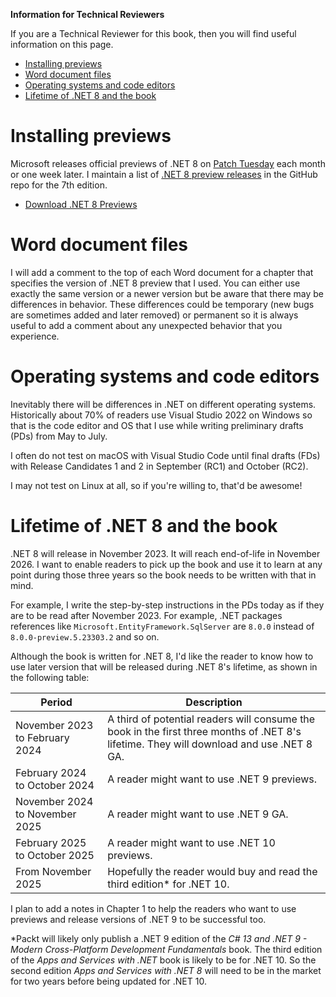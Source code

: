 **Information for Technical Reviewers**

If you are a Technical Reviewer for this book, then you will find useful information on this page.

- [Installing previews](#installing-previews)
- [Word document files](#word-document-files)
- [Operating systems and code editors](#operating-systems-and-code-editors)
- [Lifetime of .NET 8 and the book](#lifetime-of-net-8-and-the-book)

# Installing previews

Microsoft releases official previews of .NET 8 on [Patch Tuesday](https://en.wikipedia.org/wiki/Patch_Tuesday) each month or one week later. I maintain a list of [.NET 8 preview releases](https://github.com/markjprice/cs11dotnet7/blob/main/docs/dotnet8.md) in the GitHub repo for the 7th edition.

- [Download .NET 8 Previews](https://dotnet.microsoft.com/en-us/download/dotnet/8.0)

# Word document files

I will add a comment to the top of each Word document for a chapter that specifies the version of .NET 8 preview that I used. You can either use exactly the same version or a newer version but be aware that there may be differences in behavior. These differences could be temporary (new bugs are sometimes added and later removed) or permanent so it is always useful to add a comment about any unexpected behavior that you experience. 

# Operating systems and code editors

Inevitably there will be differences in .NET on different operating systems. Historically about 70% of readers use Visual Studio 2022 on Windows so that is the code editor and OS that I use while writing preliminary drafts (PDs) from May to July. 

I often do not test on macOS with Visual Studio Code until final drafts (FDs) with Release Candidates 1 and 2 in September (RC1) and October (RC2). 

I may not test on Linux at all, so if you're willing to, that'd be awesome! 

# Lifetime of .NET 8 and the book

.NET 8 will release in November 2023. It will reach end-of-life in November 2026. I want to enable readers to pick up the book and use it to learn at any point during those three years so the book needs to be written with that in mind. 

For example, I write the step-by-step instructions in the PDs today as if they are to be read after November 2023. For example, .NET packages references like `Microsoft.EntityFramework.SqlServer` are `8.0.0` instead of `8.0.0-preview.5.23303.2` and so on. 

Although the book is written for .NET 8, I'd like the reader to know how to use later version that will be released during .NET 8's lifetime, as shown in the following table:

|Period|Description|
|---|---|
|November 2023 to February 2024|A third of potential readers will consume the book in the first three months of .NET 8's lifetime. They will download and use .NET 8 GA.|
|February 2024 to October 2024|A reader might want to use .NET 9 previews.|
|November 2024 to November 2025|A reader might want to use .NET 9 GA.|
|February 2025 to October 2025|A reader might want to use .NET 10 previews.|
|From November 2025|Hopefully the reader would buy and read the third edition* for .NET 10.|

I plan to add a notes in Chapter 1 to help the readers who want to use previews and release versions of .NET 9 to be successful too.

*Packt will likely only publish a .NET 9 edition of the *C# 13 and .NET 9 - Modern Cross-Platform Development Fundamentals* book. The third edition of the *Apps and Services with .NET* book is likely to be for .NET 10. So the second edition *Apps and Services with .NET 8* will need to be in the market for two years before being updated for .NET 10.
